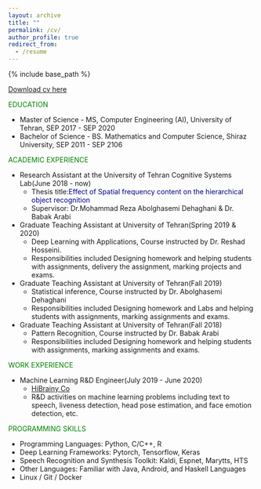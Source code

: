 ```yaml
---
layout: archive
title: ""
permalink: /cv/
author_profile: true
redirect_from:
  - /resume
---
```


{% include base_path %}

[Download cv here](http://esmaeilfarhang.github.io/files/CV.pdf)

<font color="green">EDUCATION</font>
* Master of Science - MS, Computer Engineering (AI), University of Tehran, SEP 2017 - SEP 2020
* Bachelor of Science - BS. Mathematics and Computer Science, Shiraz University, SEP 2011 - SEP 2106

<font color="green">ACADEMIC EXPERIENCE</font>
  * Research Assistant at the University of Tehran Cognitive Systems Lab(June 2018 - now)
    * Thesis title:<font color="darkblue">Effect of Spatial frequency content on the hierarchical object recognition</font>
    * Supervisor: Dr.Mohammad Reza Abolghasemi Dehaghani & Dr. Babak Arabi
  * Graduate Teaching Assistant at University of Tehran(Spring 2019 & 2020)
    * Deep Learning with Applications, Course instructed by Dr. Reshad Hosseini.
    * Responsibilities included Designing homework and helping students with assignments, delivery the assignment, marking projects and exams.
  * Graduate Teaching Assistant at University of Tehran(Fall 2019)
    * Statistical inference, Course instructed by Dr. Abolghasemi Dehaghani
    * Responsibilities included Designing homework and Labs and helping students with assignments, marking assignments and exams.
  * Graduate Teaching Assistant at University of Tehran(Fall 2018)
    * Pattern Recognition, Course instructed by Dr. Babak Arabi
    * Responsibilities included Designing homework and helping students with assignments, marking assignments and exams.


<font color="green">WORK EXPERIENCE</font>
* Machine Learning R&D Engineer(July 2019 - June 2020)
  * [HiBrainy Co](http://hibrainy.com)
  * R&D activities on machine learning problems including text to speech, liveness detection, head pose estimation, and face emotion detection, etc.

<font color="green">PROGRAMMING SKILLS</font>
  * Programming Languages: Python, C/C++, R
  * Deep Learning Frameworks: Pytorch, Tensorflow, Keras
  * Speech Recognition and Synthesis Toolkit: Kaldi, Espnet, Marytts, HTS
  * Other Languages: Familiar with Java, Android, and Haskell Languages
  * Linux / Git / Docker
  
  
<!-- PUBLICATIONS -->
  
 
<!-- TALKS -->
  
